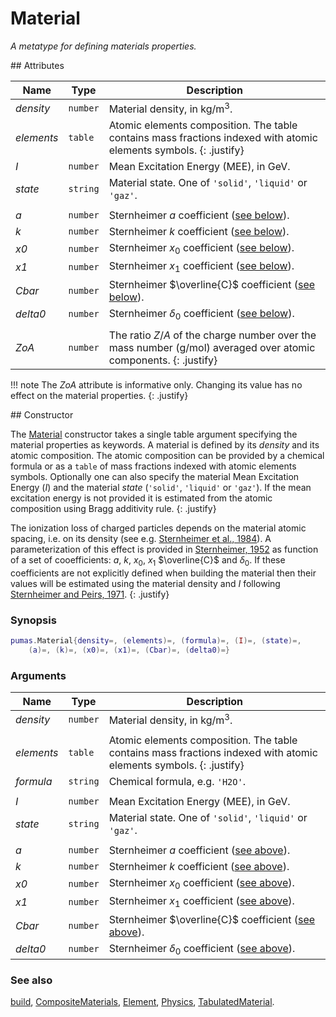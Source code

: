 # Material
_A metatype for defining materials properties._


<div markdown="1" class="shaded-box fancy">
## Attributes

|Name|Type|Description|
|----|----|-----------|
|*density* |`number`| Material density, in kg/m<sup>3</sup>.|
|*elements*|`table` | Atomic elements composition. The table contains mass fractions indexed with atomic elements symbols. {: .justify}|
|*I*       |`number`| Mean Excitation Energy (MEE), in GeV. |
|*state*   |`string`| Material state. One of `'solid'`, `'liquid'` or `'gaz'`. |
|||
|*a*       |`number`| Sternheimer $a$ coefficient ([see below](#constructor)). |
|*k*       |`number`| Sternheimer $k$ coefficient ([see below](#constructor)). |
|*x0*      |`number`| Sternheimer $x_0$ coefficient ([see below](#constructor)). |
|*x1*      |`number`| Sternheimer $x_1$ coefficient ([see below](#constructor)). |
|*Cbar*    |`number`| Sternheimer $\overline{C}$ coefficient ([see below](#constructor)). |
|*delta0*  |`number`| Sternheimer $\delta_0$ coefficient ([see below](#constructor)). |
|||
|*ZoA*     |`number`| The ratio $Z / A$ of the charge number over the mass number (g/mol) averaged over atomic components. {: .justify} |
</div>

!!! note
    The *ZoA* attribute is informative only. Changing its value has no effect
    on the material properties.
    {: .justify}

<div markdown="1" class="shaded-box fancy">
## Constructor

The [Material](Material.md) constructor takes a single table argument specifying
the material properties as keywords. A material is defined by its *density* and
its atomic composition. The atomic composition can be provided by a chemical
formula or as a `table` of mass fractions indexed with atomic elements symbols.
Optionally one can also specify the material Mean Excitation Energy (*I*) and
the material *state* (`'solid'`, `'liquid'` or `'gaz'`). If the mean excitation
energy is not provided it is estimated from the atomic composition using Bragg
additivity rule.
{: .justify}

The ionization loss of charged particles depends on the material atomic spacing,
i.e. on its density (see e.g. [Sternheimer et al.,
1984](https://doi.org/10.1016/0092-640X(84)90002-0)). A parameterization of this
effect is provided in [Sternheimer,
1952](https://doi.org/10.1103/PhysRev.88.851) as function of a set of
cooefficients: $a$, $k$, $x_0$, $x_1$ $\overline{C}$ and $\delta_0$. If these
coefficients are not explicitly defined when building the material then their
values will be estimated using the material density and *I* following
[Sternheimer and Peirs, 1971](https://doi.org/10.1103/PhysRevB.3.3681).
{: .justify}

### Synopsis
```Lua
pumas.Material{density=, (elements)=, (formula)=, (I)=, (state)=,
    (a)=, (k)=, (x0)=, (x1)=, (Cbar)=, (delta0)=}
```

### Arguments

|Name|Type|Description|
|----|----|-----------|
|*density* |`number`| Material density, in kg/m<sup>3</sup>.|
|||
|*elements*|`table` | Atomic elements composition. The table contains mass fractions indexed with atomic elements symbols. {: .justify}|
|*formula* |`string`| Chemical formula, e.g. `'H2O'`.|
|||
|*I*       |`number`| Mean Excitation Energy (MEE), in GeV. |
|*state*   |`string`| Material state. One of `'solid'`, `'liquid'` or `'gaz'`. |
|||
|*a*       |`number`| Sternheimer $a$ coefficient ([see above](#constructor)). |
|*k*       |`number`| Sternheimer $k$ coefficient ([see above](#constructor)). |
|*x0*      |`number`| Sternheimer $x_0$ coefficient ([see above](#constructor)). |
|*x1*      |`number`| Sternheimer $x_1$ coefficient ([see above](#constructor)). |
|*Cbar*    |`number`| Sternheimer $\overline{C}$ coefficient ([see above](#constructor)). |
|*delta0*  |`number`| Sternheimer $\delta_0$ coefficient ([see above](#constructor)). |

### See also

[build](build.md),
[CompositeMaterials](CompositeMaterials.md),
[Element](Element.md),
[Physics](Physics.md),
[TabulatedMaterial](TabulatedMaterial.md).
</div>
